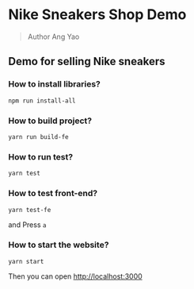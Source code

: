 # Nike Sneakers Shop Demo
> Author Ang Yao

## Demo for selling Nike sneakers

### How to install libraries?
```
npm run install-all
```
### How to build project?
```
yarn run build-fe
```

### How to run test?
```
yarn test
```

### How to test front-end?
```
yarn test-fe
```
and Press `a`

### How to start the website?
```
yarn start
```
Then you can open [http://localhost:3000](http://localhost:3000)

